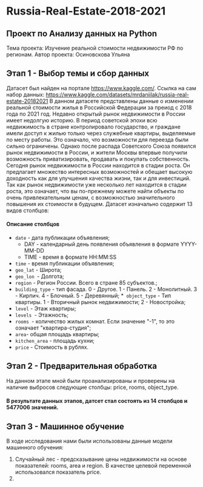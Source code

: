 # Russia-Real-Estate-2018-2021
## Проект по Анализу данных на Python
Тема проекта: Изучение реальной стоимости недвижимости РФ по регионам.
Автор проекта: Осиновскова Ульяна 
## Этап 1 - Выбор темы и сбор данных
Датасет был найден на портале https://www.kaggle.com/. 
Ссылка на сам набор данных: https://www.kaggle.com/datasets/mrdaniilak/russia-real-estate-20182021
В данном датасете представлены данные о изменении реальной стоимости жилья в Российской Федерации за преиод с 2018 года по 2021 год. Недавно открытый рынок недвижимости в России имеет недолгую историю. В период советской эпохи всю недвижимость в стране контролировало государство, и граждане имели доступ к жилью только через служебные квартиры, выделяемые по месту работы. Это означало, что возможности для переезда были сильно ограничены. Однако после распада Советского Союза появился рынок недвижимости в России, и жители Москвы впервые получили возможность приватизировать, продавать и покупать собственность. Сегодня рынок недвижимости в России находится в стадии роста. Он предлагает множество интересных возможностей и обещает высокую доходность как для улучшения качества жизни, так и для инвестиций. Так как рынок недвижимости уже несколько лет находится в стадии роста, это означает, что вы по-прежнему можете найти объекты по очень привлекательным ценам, с возможностью значительного повышения их стоимости в будущем.
Датасет изначально содержит 13 видов столбцов: 
#### **Описание столбцов** ####

* `date` - дата публикации объявления;
    *   DAY - календарный день появления объявления в формате YYYY-MM-DD
    *   TIME - время в формате HH:MM:SS
* `time`  - время публикации объявления;
* `geo_lat` - Широта;
* `geo_lon `- Долгота;
* `region` - Регион России. Всего в стране 85 субъектов.;
* `building_type` - тип фасада. 0 - Другое. 1 - Панель. 2 - Монолитный. 3 - Кирпич. 4 - Блочный. 5 - Деревянный;
*` object_type` - Тип квартиры. 1 - Вторичный рынок недвижимости; 2 - Новостройка;
* `level` - Этаж квартиры;
* `levels `- Этажность;
* `rooms `- количество жилых комнат. Если значение "-1", то это означает "квартира-студия";
* `area`- общая площадь квартиры;
* `kitchen_area` - площадь кухни;
* `price` - Стоимость в рублях.
## Этап 2 - Предварительная обработка
На данном этапе мной были проанализированы и проверены  на наличие выбросов следующие столбцы: price, rooms, object_type.
#### В результате данных этапов, датсет стал состоять из 14 столбцов и 5477006 значений. 
## Этап 3 - Машинное обучение
В ходе исследования нами были использованы данные модели машинного обучения:
1) Случайный лес - предсказывание цены недвижимости на основе показателей: rooms, area и region. В качестве целевой переменной использовался показатель price. 
2) 
